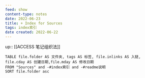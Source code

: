 ```yaml
---
feed: show
content-type: notes
date: 2022-06-23
title: + Index for Sources
tags: index索引
date created: 2022-06-22
---
```


up:: [[ACCESS 笔记组织法]]

```dataview
TABLE file.folder AS 文件夹, tags AS 标签, file.inlinks AS 入链, file.cday AS 创建日期,file.mday AS 修改日期
FROM "Sources" and -#index索引 and -#readme说明
SORT file.folder asc
```

